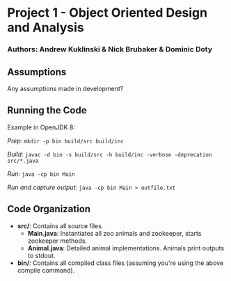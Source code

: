 # Project 1 - Object Oriented Design and Analysis
### Authors: Andrew Kuklinski & Nick Brubaker & Dominic Doty


## Assumptions
Any assumptions made in development?


## Running the Code
Example in OpenJDK 8:

*Prep:*  `mkdir -p bin build/src build/inc`

*Build:*  `javac -d bin -s build/src -h build/inc -verbose -deprecation src/*.java`

*Run:*  `java -cp bin Main`

*Run and capture output:*  `java -cp bin Main > outfile.txt`


## Code Organization
* **src/**: Contains all source files.
  * **Main.java**: Instantiates all zoo animals and zookeeper, starts zookeeper methods.
  * **Animal.java**: Detailed animal implementations. Animals print outputs to stdout.
* **bin/**: Contains all compiled class files (assuming you're using the above compile command).